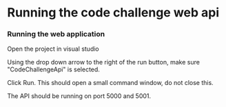 # Running the code challenge web api

### Running the web application
Open the project in visual studio

Using the drop down arrow to the right of the run button, make sure "CodeChallengeApi" is selected.

Click Run. This should open a small command window, do not close this. 

The API should be running on port 5000 and 5001. 